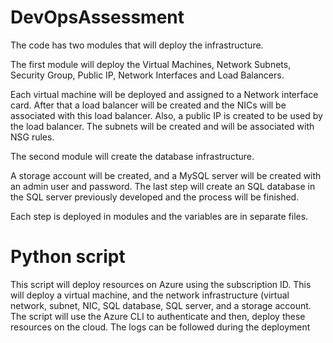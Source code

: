 # DevOpsAssessment

The code has two modules that will deploy the infrastructure. 

The first module will deploy the Virtual Machines, Network Subnets, Security Group, Public IP, Network Interfaces and Load Balancers.

Each virtual machine will be deployed and assigned to a Network interface card. After that a load balancer will be created and the NICs will be associated with this load balancer.
Also, a public IP is created to be used by the load balancer. The subnets will be created and will be associated with NSG rules.

The second module will create the database infrastructure.

A storage account will be created, and a MySQL server will be created with an admin user and password. The last step will create an SQL database in the SQL server previously developed and the process will be finished.

Each step is deployed in modules and the variables are in separate files.


# Python script

This script will deploy resources on Azure using the subscription ID. This will deploy a virtual machine, and the network infrastructure (virtual network, subnet, NIC, SQL database, SQL server, and a storage account. The script will use the Azure CLI to authenticate and then, deploy these resources on the cloud. The logs can be followed during the deployment
